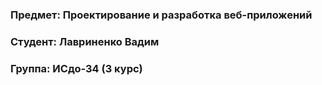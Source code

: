 ### Предмет: Проектирование и разработка веб-приложений
### Студент: Лавриненко Вадим
### Группа: ИСдо-34 (3 курс)

